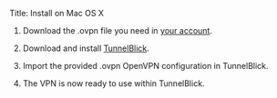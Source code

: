 Title: Install on Mac OS X

1. Download the .ovpn file you need in [your account](/account/config).

2. Download and install [TunnelBlick](https://tunnelblick.net/).

3. Import the provided .ovpn OpenVPN configuration in TunnelBlick.

4. The VPN is now ready to use within TunnelBlick.


